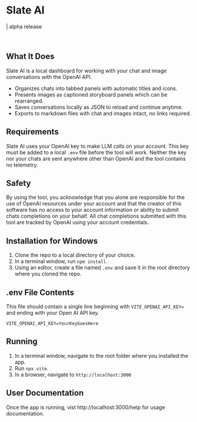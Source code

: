 # Slate AI
| alpha release

<br>

## What It Does
Slate AI is a local dashboard for working with your chat and image conversations with the OpenAI API.

- Organizes chats into tabbed panels with automatic titles and icons. 
- Presents images as captioned storyboard panels which can be rearranged.
- Saves conversations locally as JSON to reload and continue anytime. 
- Exports to markdown files with chat and images intact, no links required.

## Requirements
Slate AI uses your OpenAI key to make LLM calls on your account. This key must be added to a local `.env` file before the tool will work. Neither the key nor your chats are sent anywhere other than OpenAI and the tool contains no telemetry.

## Safety
By using the tool, you acknowledge that you alone are responsible for the use of OpenAI resources under your account and that the creator of this software has no access to your account information or ability to submit chats completions on your behalf. All chat completions submitted with this tool are tracked by OpenAI using your account credentials.

## Installation for Windows

1. Clone the repo to a local directory of your choice.
1. In a terminal window, run `npm install`.
1. Using an editor, create a file named `.env` and save it in the root directory where you cloned the repo.

## .env File Contents
This file should contain a single line beginning with `VITE_OPENAI_API_KEY=` and ending with your Open AI API key.

```
VITE_OPENAI_API_KEY=YourKeyGoesHere
```

## Running
1. In a terminal window, navigate to the root folder where you installed the app.
1. Run `npx vite`.
1. In a browser, navigate to `http://localhost:3000`

## User Documentation
Once the app is running, vist http://localhost:3000/help for usage documentation.